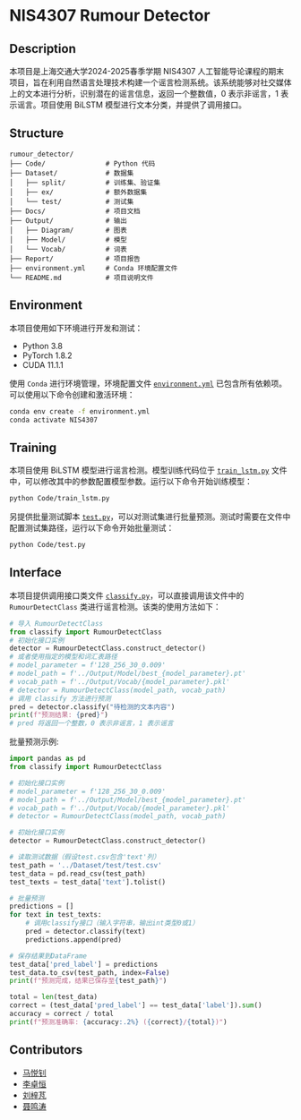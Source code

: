 # NIS4307 Rumour Detector

## Description
本项目是上海交通大学2024-2025春季学期 NIS4307 人工智能导论课程的期末项目，旨在利用自然语言处理技术构建一个谣言检测系统。该系统能够对社交媒体上的文本进行分析，识别潜在的谣言信息，返回一个整数值，0 表示非谣言，1 表示谣言。项目使用 BiLSTM 模型进行文本分类，并提供了调用接口。

## Structure
```
rumour_detector/
├── Code/               # Python 代码
├── Dataset/            # 数据集
│   ├── split/          # 训练集、验证集
│   ├── ex/             # 额外数据集
│   └── test/           # 测试集
├── Docs/               # 项目文档
├── Output/             # 输出
│   ├── Diagram/        # 图表
│   ├── Model/          # 模型
│   └── Vocab/          # 词表
├── Report/             # 项目报告
├── environment.yml     # Conda 环境配置文件
└── README.md           # 项目说明文件
```

## Environment
本项目使用如下环境进行开发和测试：
- Python 3.8
- PyTorch 1.8.2
- CUDA 11.1.1

使用 `Conda` 进行环境管理，环境配置文件 [`environment.yml`](environment.yml) 已包含所有依赖项。可以使用以下命令创建和激活环境：
```bash
conda env create -f environment.yml
conda activate NIS4307
```

## Training
本项目使用 BiLSTM 模型进行谣言检测。模型训练代码位于 [`train_lstm.py`](Code/train_lstm.py) 文件中，可以修改其中的参数配置模型参数。运行以下命令开始训练模型：
```bash
python Code/train_lstm.py
```
另提供批量测试脚本 [`test.py`](Code/test.py)，可以对测试集进行批量预测。测试时需要在文件中配置测试集路径，运行以下命令开始批量测试：
```bash
python Code/test.py
```

## Interface
本项目提供调用接口类文件 [`classify.py`](Code/classify.py)，可以直接调用该文件中的 `RumourDetectClass` 类进行谣言检测。该类的使用方法如下：

```python
# 导入 RumourDetectClass
from classify import RumourDetectClass
# 初始化接口实例
detector = RumourDetectClass.construct_detector()
# 或者使用指定的模型和词汇表路径
# model_parameter = f'128_256_30_0.009'
# model_path = f'../Output/Model/best_{model_parameter}.pt'
# vocab_path = f'../Output/Vocab/{model_parameter}.pkl'
# detector = RumourDetectClass(model_path, vocab_path)
# 调用 classify 方法进行预测
pred = detector.classify("待检测的文本内容")
print(f"预测结果: {pred}")
# pred 将返回一个整数，0 表示非谣言，1 表示谣言
```
批量预测示例:
```python
import pandas as pd
from classify import RumourDetectClass

# 初始化接口实例
# model_parameter = f'128_256_30_0.009'
# model_path = f'../Output/Model/best_{model_parameter}.pt'
# vocab_path = f'../Output/Vocab/{model_parameter}.pkl'
# detector = RumourDetectClass(model_path, vocab_path)

# 初始化接口实例
detector = RumourDetectClass.construct_detector()

# 读取测试数据（假设test.csv包含'text'列）
test_path = '../Dataset/test/test.csv'
test_data = pd.read_csv(test_path)
test_texts = test_data['text'].tolist()

# 批量预测
predictions = []
for text in test_texts:
    # 调用classify接口（输入字符串，输出int类型0或1）
    pred = detector.classify(text)
    predictions.append(pred)

# 保存结果到DataFrame
test_data['pred_label'] = predictions
test_data.to_csv(test_path, index=False)
print(f"预测完成，结果已保存至{test_path}")

total = len(test_data)
correct = (test_data['pred_label'] == test_data['label']).sum()
accuracy = correct / total
print(f"预测准确率: {accuracy:.2%} ({correct}/{total})")
```

## Contributors
- [马悦钊](mailto:ma_yuezhao@sjtu.edu.cn)
- [李卓恒](mailto:lzhsj32206@sjtu.edu.cn)
- [刘梓芃](mailto:liuzipeng@sjtu.edu.cn)
- [聂鸣涛](mailto:niemingtao@sjtu.edu.cn)